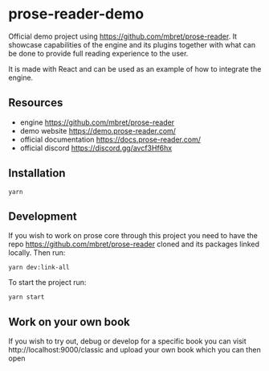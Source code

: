 # prose-reader-demo

Official demo project using https://github.com/mbret/prose-reader. It showcase capabilities of the engine and its plugins together with what can be done to provide full reading experience to the user.

It is made with React and can be used as an example of how to integrate the engine.

## Resources

- engine https://github.com/mbret/prose-reader
- demo website https://demo.prose-reader.com/
- official documentation https://docs.prose-reader.com/
- official discord https://discord.gg/avcf3Hf6hx

## Installation

```
yarn
```

## Development

If you wish to work on prose core through this project you need to have the repo https://github.com/mbret/prose-reader cloned and its packages linked locally. Then run:

```
yarn dev:link-all
```

To start the project run:

```
yarn start
```

## Work on your own book

If you wish to try out, debug or develop for a specific book you can visit http://localhost:9000/classic and upload your own book which you can then open
